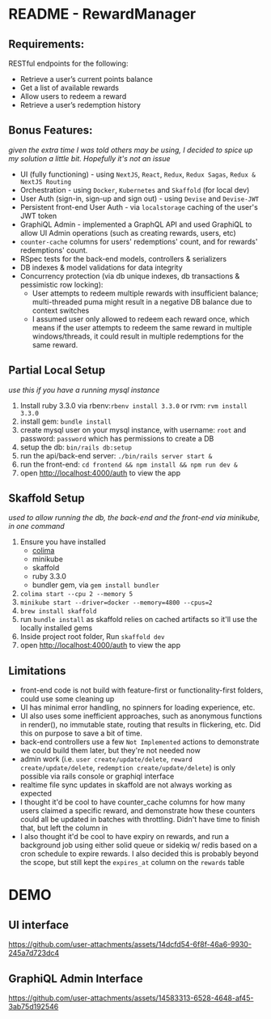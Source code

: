 # README - RewardManager

## Requirements:
RESTful endpoints for the following:
- Retrieve a user’s current points balance
- Get a list of available rewards
- Allow users to redeem a reward
- Retrieve a user’s redemption history

## Bonus Features:
_given the extra time I was told others may be using, I decided to spice up my solution a little bit. Hopefully it's not an issue_

- UI (fully functioning) - using `NextJS`, `React`, `Redux`, `Redux Sagas`, `Redux & NextJS Routing`
- Orchestration - using `Docker`, `Kubernetes` and `Skaffold` (for local dev)
- User Auth (sign-in, sign-up and sign out) - using `Devise` and `Devise-JWT`
- Persistent front-end User Auth - via `localstorage` caching of the user's JWT token
- GraphiQL Admin - implemented a GraphQL API and used GraphiQL to allow UI Admin operations (such as creating rewards, users, etc)
- `counter-cache` columns for users' redemptions' count, and for rewards' redemptions' count.
- RSpec tests for the back-end models, controllers & serializers
- DB indexes & model validations for data integrity
- Concurrency protection (via db unique indexes, db transactions & pessimistic row locking):
    - User attempts to redeem multiple rewards with insufficient balance; multi-threaded puma might result in a negative DB balance due to context switches
    - I assumed user only allowed to redeem each reward once, which means if the user attempts to redeem the same reward in multiple windows/threads, it could result in multiple redemptions for the same reward.

## Partial Local Setup
_use this if you have a running mysql instance_

1. Install ruby 3.3.0 via rbenv:`rbenv install 3.3.0` or rvm: `rvm install 3.3.0`
2. install gem: `bundle install`
3. create mysql user on your mysql instance, with username: `root` and password: `password` which has permissions to create a DB
4. setup the db: `bin/rails db:setup`
5. run the api/back-end server: `./bin/rails server start &`
6. run the front-end: `cd frontend && npm install && npm run dev &`
7. open [http://localhost:4000/auth](http://localhost:4000/auth) to view the app

## Skaffold Setup
_used to allow running the db, the back-end and the front-end via minikube, in one command_

1. Ensure you have installed
    * [colima](https://github.com/abiosoft/colima)
    * minikube
    * skaffold
    * ruby 3.3.0
    * bundler gem, via `gem install bundler`
2. `colima start --cpu 2 --memory 5`
3. `minikube start --driver=docker --memory=4800 --cpus=2`
4. `brew install skaffold`
5. run `bundle install` as skaffold relies on cached artifacts so it'll use the locally installed gems
5. Inside project root folder, Run `skaffold dev`
6. open [http://localhost:4000/auth](http://localhost:4000/auth) to view the app

## Limitations
- front-end code is not build with feature-first or functionality-first folders, could use some cleaning up
- UI has minimal error handling, no spinners for loading experience, etc.
- UI also uses some inefficient approaches, such as anonymous functions in render(), no immutable state, routing that results in flickering, etc. Did this on purpose to save a bit of time.
- back-end controllers use a few `Not Implemented` actions to demonstrate we could build them later, but they're not needed now
- admin work (i.e. `user create/update/delete`, `reward create/update/delete`, `redemption create/update/delete`) is only possible via rails console or graphiql interface
- realtime file sync updates in skaffold are not always working as expected
- I thought it'd be cool to have counter_cache columns for how many users claimed a specific reward, and demonstrate how these counters could all be updated in batches with throttling. Didn't have time to finish that, but left the column in
- I also thought it'd be cool to have expiry on rewards, and run a background job using either solid queue or sidekiq w/ redis based on a cron schedule to expire rewards. I also decided this is probably beyond the scope, but still kept the `expires_at` column on the `rewards` table

# DEMO

## UI interface


https://github.com/user-attachments/assets/14dcfd54-6f8f-46a6-9930-245a7d723dc4


## GraphiQL Admin Interface



https://github.com/user-attachments/assets/14583313-6528-4648-af45-3ab75d192546

